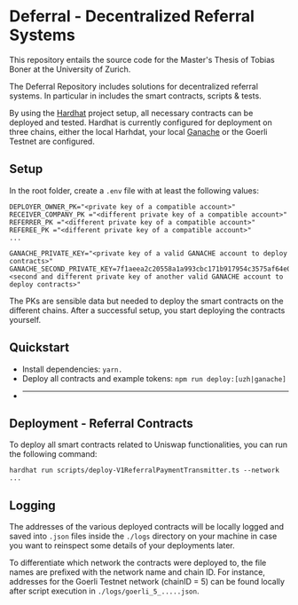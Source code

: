 # Deferral - Decentralized Referral Systems

This repository entails the source code for the Master's Thesis of Tobias Boner at the University of Zurich.

The Deferral Repository includes solutions for decentralized referral systems.
In particular in includes the smart contracts, scripts & tests.

By using the [Hardhat](https://hardhat.org/) project setup, all necessary contracts can be deployed and tested.
Hardhat is currently configured for deployment on three chains,
either the local Harhdat, your local [Ganache](https://trufflesuite.com/ganache/) or the Goerli Testnet are configured.

## Setup

In the root folder, create a `.env` file with at least the following values:

```
DEPLOYER_OWNER_PK="<private key of a compatible account>"
RECEIVER_COMPANY_PK ="<different private key of a compatible account>"
REFERRER_PK ="<different private key of a compatible account>"
REFEREE_PK ="<different private key of a compatible account>"
...
```

```
GANACHE_PRIVATE_KEY="<private key of a valid GANACHE account to deploy contracts>"
GANACHE_SECOND_PRIVATE_KEY=7f1aeea2c20558a1a993cbc171b917954c3575af64e0c98afb7fbd5289516325="<second and different private key of another valid GANACHE account to deploy contracts>"
```

The PKs are sensible data but needed to deploy the smart contracts on the different chains.
After a successful setup, you start deploying the contracts yourself.

## Quickstart

- Install dependencies: `yarn.`
- Deploy all contracts and example tokens: `npm run deploy:[uzh|ganache]`
- ***

## Deployment - Referral Contracts

To deploy all smart contracts related to Uniswap functionalities, you can run the following command:

```
hardhat run scripts/deploy-V1ReferralPaymentTransmitter.ts --network ...
```

## Logging

The addresses of the various deployed contracts will be locally logged and saved into `.json` files inside the `./logs`
directory on your machine in case you want to reinspect some details of your deployments later.

To differentiate which network the contracts were deployed to, the file names are prefixed with the network name and
chain ID.
For instance, addresses for the Goerli Testnet network (chainID = 5) can be found locally after script execution
in `./logs/goerli_5_.....json`.
